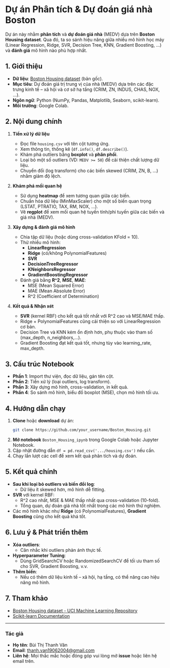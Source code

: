 

# Dự án Phân tích & Dự đoán giá nhà Boston

Dự án này nhằm **phân tích** và **dự đoán giá nhà** (MEDV) dựa trên **Boston Housing dataset**. Qua đó, ta so sánh hiệu năng giữa nhiều mô hình học máy (Linear Regression, Ridge, SVR, Decision Tree, KNN, Gradient Boosting, …) và **đánh giá** mô hình nào phù hợp nhất.

## 1. Giới thiệu

- **Dữ liệu**: [Boston Housing dataset](https://archive.ics.uci.edu/ml/datasets/Housing) (bản gốc).  
- **Mục tiêu**: Dự đoán giá trị trung vị của nhà (MEDV) dựa trên các đặc trưng kinh tế – xã hội và cơ sở hạ tầng (CRIM, ZN, INDUS, CHAS, NOX, …).  
- **Ngôn ngữ**: Python (NumPy, Pandas, Matplotlib, Seaborn, scikit-learn).  
- **Môi trường**: Google Colab.

## 2. Nội dung chính

1. **Tiền xử lý dữ liệu**  
   - Đọc file `housing.csv` với tên cột tương ứng.  
   - Xem thông tin, thống kê (`df.info()`, `df.describe()`).  
   - Khám phá outliers bằng **boxplot** và **phân phối**.  
   - Loại bỏ một số outliers (VD: `MEDV >= 50`) để cải thiện chất lượng dữ liệu.  
   - Chuyển đổi (log transform) cho các biến skewed (CRIM, ZN, B, …) nhằm giảm độ lệch.

2. **Khám phá mối quan hệ**  
   - Sử dụng **heatmap** để xem tương quan giữa các biến.  
   - Chuẩn hóa dữ liệu (MinMaxScaler) cho một số biến quan trọng (LSTAT, PTRATIO, TAX, RM, NOX, …).  
   - Vẽ **regplot** để xem mối quan hệ tuyến tính/phi tuyến giữa các biến và giá nhà (MEDV).

3. **Xây dựng & đánh giá mô hình**  
   - Chia tập dữ liệu (hoặc dùng cross-validation KFold = 10).  
   - Thử nhiều mô hình:  
     - **LinearRegression**  
     - **Ridge** (có/không PolynomialFeatures)  
     - **SVR**  
     - **DecisionTreeRegressor**  
     - **KNeighborsRegressor**  
     - **GradientBoostingRegressor**  
   - Đánh giá bằng **R^2**, **MSE**, **MAE**:
     - MSE (Mean Squared Error)  
     - MAE (Mean Absolute Error)  
     - R^2 (Coefficient of Determination)

4. **Kết quả & Nhận xét**  
   - **SVR** (kernel RBF) cho kết quả tốt nhất với R^2 cao và MSE/MAE thấp.  
   - Ridge + PolynomialFeatures cũng cải thiện so với LinearRegression cơ bản.  
   - Decision Tree và KNN kém ổn định hơn, phụ thuộc vào tham số (max_depth, n_neighbors,…).  
   - Gradient Boosting đạt kết quả tốt, nhưng tùy vào learning_rate, max_depth.

## 3. Cấu trúc Notebook

- **Phần 1**: Import thư viện, đọc dữ liệu, gán tên cột.  
- **Phần 2**: Tiền xử lý (loại outliers, log transform).  
- **Phần 3**: Xây dựng mô hình, cross-validation, in kết quả.  
- **Phần 4**: So sánh mô hình, biểu đồ boxplot (MSE), chọn mô hình tối ưu.

## 4. Hướng dẫn chạy

1. **Clone** hoặc **download** dự án:  
   ```bash
   git clone https://github.com/your_username/Boston_Housing.git
   ```
2. **Mở notebook** `Boston_Housing_ipynb` trong Google Colab hoặc Jupyter Notebook.  
3. Cập nhật đường dẫn `df = pd.read_csv('.../housing.csv')` nếu cần.  
4. Chạy lần lượt các cell để xem kết quả phân tích và dự đoán.

## 5. Kết quả chính

- **Sau khi loại bỏ outliers và biến đổi log**:  
  - Dữ liệu ít skewed hơn, mô hình dễ fitting.  
- **SVR** với kernel RBF:  
  - R^2 cao nhất, MSE & MAE thấp nhất qua cross-validation (10-fold).  
  - Tổng quan, dự đoán giá nhà tốt nhất trong các mô hình thử nghiệm.  
- Các mô hình khác như **Ridge** (có PolynomialFeatures), **Gradient Boosting** cũng cho kết quả khá tốt.

## 6. Lưu ý & Phát triển thêm

- **Xóa outliers**:  
  - Cân nhắc khi outliers phản ánh thực tế.  
- **Hyperparameter Tuning**:  
  - Dùng GridSearchCV hoặc RandomizedSearchCV để tối ưu tham số cho SVR, Gradient Boosting, v.v.  
- **Thêm biến**:  
  - Nếu có thêm dữ liệu kinh tế – xã hội, hạ tầng, có thể nâng cao hiệu năng mô hình.

## 7. Tham khảo

- [Boston Housing dataset - UCI Machine Learning Repository](https://archive.ics.uci.edu/ml/datasets/Housing)  
- [Scikit-learn Documentation](https://scikit-learn.org/stable/documentation.html)

---

### Tác giả

- **Họ tên**: Bùi Thị Thanh Vân
- **Email**: thanh.van19062004@gmail.com
- **Liên hệ**: Mọi thắc mắc hoặc đóng góp vui lòng mở **issue** hoặc liên hệ email trên.
